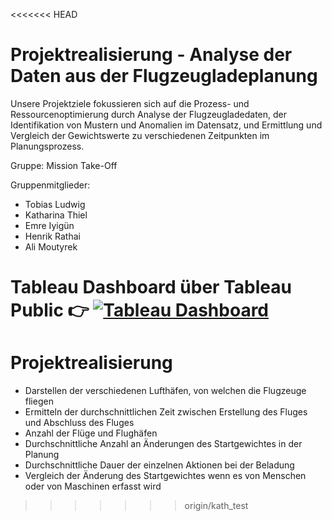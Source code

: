 <<<<<<< HEAD
# Projektrealisierung - Analyse der Daten aus der Flugzeugladeplanung
Unsere Projektziele fokussieren sich auf die Prozess- und Ressourcenoptimierung durch Analyse der Flugzeugladedaten, der Identifikation von Mustern und Anomalien im Datensatz, und Ermittlung und Vergleich der Gewichtswerte zu verschiedenen Zeitpunkten im Planungsprozess.

Gruppe: Mission Take-Off

Gruppenmitglieder:
- Tobias Ludwig
- Katharina Thiel
- Emre Iyigün
- Henrik Rathai
- Ali Moutyrek

**Tableau Dashboard über Tableau Public** 👉  <a href="https://public.tableau.com/views/data_vis_17180352621070/Dashboard-Aktionen?:language=de-DE&publish=yes&:sid=&:display_count=n&:origin=viz_share_link">
  <img src="https://img.shields.io/badge/Tableau-E97627?style=for-the-badge&logo=Tableau&logoColor=white" alt="Tableau Dashboard">
</a>
=======
# Projektrealisierung
- Darstellen der verschiedenen Lufthäfen, von welchen die Flugzeuge fliegen
- Ermitteln der durchschnittlichen Zeit zwischen Erstellung des Fluges und Abschluss des Fluges
- Anzahl der Flüge und Flughäfen
- Durchschnittliche Anzahl an Änderungen des Startgewichtes in der Planung
- Durchschnittliche Dauer der einzelnen Aktionen bei der Beladung
- Vergleich der Änderung des Startgewichtes wenn es von Menschen oder von Maschinen erfasst wird
>>>>>>> origin/kath_test

